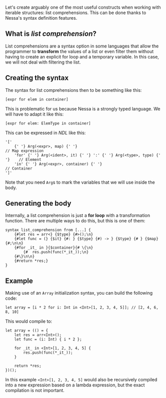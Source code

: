 Let's create arguably one of the most useful constructs when working with iterable structures:
list comprehensions. This can be done thanks to Nessa's syntax definition features.

## What is *list comprehension*?

List comprehensions are a syntax option in some languages that allow the programmer to
**transform** the values of a list or even filter them without having to create an explicit for loop and
a temporary variable. In this case, we will not deal with filtering the list.

## Creating the syntax

The syntax for list comprehensions then to be something like this:

```
[expr for elem in container]
```

This is problematic for us because Nessa is a strongly typed language. We will have to adapt it like this:

```
[expr for elem: ElemType in container]
```

This can be expressed in *NDL* like this:

```
'[' 
    {' '} Arg(<expr>, map) {' '}                                            // Map expression
    'for' {' '} Arg(<ident>, it) {' '} ':' {' '} Arg(<type>, type) {' '}    // Element
    'in' {' '} Arg(<expr>, container) {' '}                                 // Container
']'
```

Note that you need `Arg`s to mark the variables that we will use inside the body.

## Generating the body

Internally, a list comprehension is just a **for loop** with a transformation function. There are multiple ways to do this, but
this is one of them:

```
syntax list_comprehension from [...] {
    {#let res = arr<} {$type} {#>();\n}
    {#let func = (} {$it} {#: } {$type} {#) -> } {$type} {# } {$map}{#;\n\n}
    {#for _it_ in }{$container}{# \{\n}
        {#  res.push(func(*_it_));\n}
    {#\}\n\n}
    {#return *res;}
}
```

## Example

Making use of an `Array` initialization syntax, you can build the following code:

```
let array = [i * 2 for i: Int in <Int>[1, 2, 3, 4, 5]]; // [2, 4, 6, 8, 10]
```

This would compile to:

```
let array = (() = {
    let res = arr<Int>();
    let func = (i: Int) { i * 2 };

    for _it_ in <Int>[1, 2, 3, 4, 5] {
        res.push(func(*_it_));
    }

    return *res;
})();
```

In this example `<Int>[1, 2, 3, 4, 5]` would also be recursively compiled into a new expression based on a lambda expression, but
the exact compilation is not important.